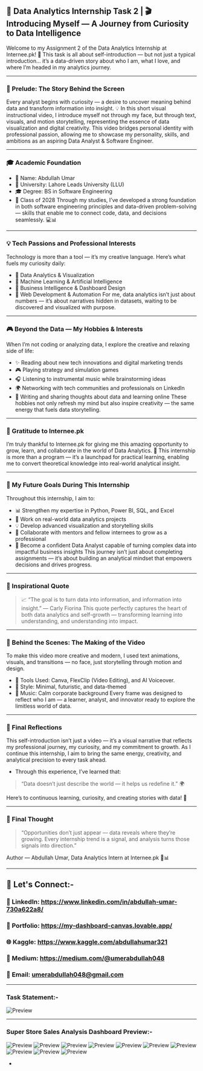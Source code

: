 ## 🌟 Data Analytics Internship Task 2 | 🎬 Introducing Myself — A Journey from Curiosity to Data Intelligence
Welcome to my Assignment 2 of the Data Analytics Internship at Internee.pk! 🚀
This task is all about self-introduction — but not just a typical introduction… it’s a data-driven story about who I am, what I love, and where I’m headed in my analytics journey.


---

### 🌈 Prelude: The Story Behind the Screen
Every analyst begins with curiosity — a desire to uncover meaning behind data and transform information into insight. 💡
In this short visual instructional video, I introduce myself not through my face, but through text, visuals, and motion storytelling, representing the essence of data visualization and digital creativity.
This video bridges personal identity with professional passion, allowing me to showcase my personality, skills, and ambitions as an aspiring Data Analyst & Software Engineer.


---

### 🎓 Academic Foundation
- 🎯 Name: Abdullah Umar
- 🏫 University: Lahore Leads University (LLU)
- 🎓 Degree: BS in Software Engineering
- 📅 Class of 2028
Through my studies, I’ve developed a strong foundation in both software engineering principles and data-driven problem-solving — skills that enable me to connect code, data, and decisions seamlessly. 💻📊

---

### 💡 Tech Passions and Professional Interests
Technology is more than a tool — it’s my creative language.
Here’s what fuels my curiosity daily:
- 🔹 Data Analytics & Visualization
- 🔹 Machine Learning & Artificial Intelligence
- 🔹 Business Intelligence & Dashboard Design
- 🔹 Web Development & Automation
For me, data analytics isn’t just about numbers — it’s about narratives hidden in datasets, waiting to be discovered and visualized with purpose.

---

### 🎮 Beyond the Data — My Hobbies & Interests
When I’m not coding or analyzing data, I explore the creative and relaxing side of life:
- ✨ Reading about new tech innovations and digital marketing trends
- 🎮 Playing strategy and simulation games
- 🎧 Listening to instrumental music while brainstorming ideas
- 🌍 Networking with tech communities and professionals on LinkedIn
- 🧠 Writing and sharing thoughts about data and learning online
These hobbies not only refresh my mind but also inspire creativity — the same energy that fuels data storytelling.

---

### 🙏 Gratitude to Internee.pk
I’m truly thankful to Internee.pk for giving me this amazing opportunity to grow, learn, and collaborate in the world of Data Analytics. 💼
This internship is more than a program — it’s a launchpad for practical learning, enabling me to convert theoretical knowledge into real-world analytical insight.

---

### 🚀 My Future Goals During This Internship
Throughout this internship, I aim to:
- 📊 Strengthen my expertise in Python, Power BI, SQL, and Excel
- 🧩 Work on real-world data analytics projects
- 💡 Develop advanced visualization and storytelling skills
- 🤝 Collaborate with mentors and fellow internees to grow as a professional
- 🌟 Become a confident Data Analyst capable of turning complex data into impactful business insights
This journey isn’t just about completing assignments — it’s about building an analytical mindset that empowers decisions and drives progress.

---

### 💬 Inspirational Quote
> 📈 “The goal is to turn data into information, and information into insight.” — Carly Fiorina
This quote perfectly captures the heart of both data analytics and self-growth — transforming learning into understanding, and understanding into impact.

---

### 🎨 Behind the Scenes: The Making of the Video
To make this video more creative and modern, I used text animations, visuals, and transitions — no face, just storytelling through motion and design.
- 🎥 Tools Used: Canva, FlexClip (Video Editing), and AI Voiceover.
- 🌈 Style: Minimal, futuristic, and data-themed
- 🎵 Music: Calm corporate background
Every frame was designed to reflect who I am — a learner, analyst, and innovator ready to explore the limitless world of data.

---

### 🌟 Final Reflections
This self-introduction isn’t just a video — it’s a visual narrative that reflects my professional journey, my curiosity, and my commitment to growth.
As I continue this internship, I aim to bring the same energy, creativity, and analytical precision to every task ahead.
- Through this experience, I’ve learned that:
> “Data doesn’t just describe the world — it helps us redefine it.” 🌍

Here’s to continuous learning, curiosity, and creating stories with data! 💫

---


### 💬 Final Thought
> “Opportunities don’t just appear — data reveals where they’re growing. Every internship trend is a signal, and analysis turns those signals into direction.”

Author — Abdullah Umar, Data Analytics Intern at Internee.pk 💼📊

---


## 🔗 Let's Connect:-
### 💼 LinkedIn: https://www.linkedin.com/in/abdullah-umar-730a622a8/
### 🚀 Portfolio: https://my-dashboard-canvas.lovable.app/
### 🌐 Kaggle: https://www.kaggle.com/abdullahumar321
### 👔 Medium: https://medium.com/@umerabdullah048
### 📧 Email: umerabdullah048@gmail.com

---


### Task Statement:-
![Preview](https://github.com/Abdullah321Umar/Internee.pk-DataAnalytics_Internship-Assignment2/blob/main/Assignment%20Task%202.png)


---

### Super Store Sales Analysis Dashboard Preview:-
![Preview](https://github.com/Abdullah321Umar/Internee.pk-DataAnalytics_Internship-Assignment2/blob/main/Introduction.png)
![Preview](https://github.com/Abdullah321Umar/Internee.pk-DataAnalytics_Internship-Assignment2/blob/main/Name%20%26%20About%20Section.png)
![Preview](https://github.com/Abdullah321Umar/Internee.pk-DataAnalytics_Internship-Assignment2/blob/main/Academic%20Background.png)
![Preview](https://github.com/Abdullah321Umar/Internee.pk-DataAnalytics_Internship-Assignment2/blob/main/Tech%20Interest.png)
![Preview](https://github.com/Abdullah321Umar/Internee.pk-DataAnalytics_Internship-Assignment2/blob/main/Key%20Skills.png)
![Preview](https://github.com/Abdullah321Umar/Internee.pk-DataAnalytics_Internship-Assignment2/blob/main/Hobbies%20%26%20Interests.png)
![Preview](https://github.com/Abdullah321Umar/Internee.pk-DataAnalytics_Internship-Assignment2/blob/main/Related%20Quote.png)
![Preview](https://github.com/Abdullah321Umar/Internee.pk-DataAnalytics_Internship-Assignment2/blob/main/Future%20Goals.png)
![Preview](https://github.com/Abdullah321Umar/Internee.pk-DataAnalytics_Internship-Assignment2/blob/main/Thank%20You%20to%20Internee.pk.png)
![Preview](https://github.com/Abdullah321Umar/Internee.pk-DataAnalytics_Internship-Assignment2/blob/main/Call%20to%20Action.png)







-
